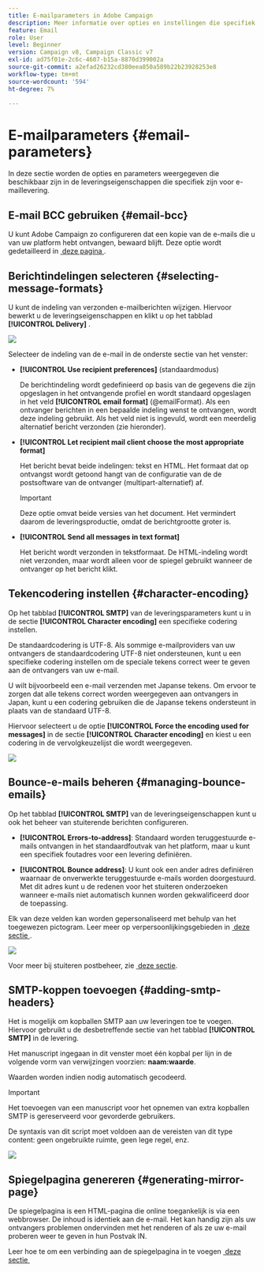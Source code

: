 ```yaml
---
title: E-mailparameters in Adobe Campaign
description: Meer informatie over opties en instellingen die specifiek zijn voor e-maillevering in Adobe Campaign.
feature: Email
role: User
level: Beginner
version: Campaign v8, Campaign Classic v7
exl-id: ad75f01e-2c6c-4607-b15a-8870d399002a
source-git-commit: a2efad26232cd380eea850a589b22b23928253e8
workflow-type: tm+mt
source-wordcount: '594'
ht-degree: 7%

---
```


# E-mailparameters {#email-parameters}

In deze sectie worden de opties en parameters weergegeven die beschikbaar zijn in de leveringseigenschappen die specifiek zijn voor e-maillevering.

## E-mail BCC gebruiken {#email-bcc}

U kunt Adobe Campaign zo configureren dat een kopie van de e-mails die u van uw platform hebt ontvangen, bewaard blijft. Deze optie wordt gedetailleerd in [&#x200B; deze pagina &#x200B;](email-bcc.md).

## Berichtindelingen selecteren {#selecting-message-formats}

U kunt de indeling van verzonden e-mailberichten wijzigen. Hiervoor bewerkt u de leveringseigenschappen en klikt u op het tabblad **[!UICONTROL Delivery]** .

![](assets/email-message-format.png)

Selecteer de indeling van de e-mail in de onderste sectie van het venster:

* **[!UICONTROL Use recipient preferences]** (standaardmodus)

  De berichtindeling wordt gedefinieerd op basis van de gegevens die zijn opgeslagen in het ontvangende profiel en wordt standaard opgeslagen in het veld **[!UICONTROL email format]** (@emailFormat). Als een ontvanger berichten in een bepaalde indeling wenst te ontvangen, wordt deze indeling gebruikt. Als het veld niet is ingevuld, wordt een meerdelig alternatief bericht verzonden (zie hieronder).

* **[!UICONTROL Let recipient mail client choose the most appropriate format]**

  Het bericht bevat beide indelingen: tekst en HTML. Het formaat dat op ontvangst wordt getoond hangt van de configuratie van de de postsoftware van de ontvanger (multipart-alternatief) af.

  >[!IMPORTANT]
  >
  >Deze optie omvat beide versies van het document. Het vermindert daarom de leveringsproductie, omdat de berichtgrootte groter is.

* **[!UICONTROL Send all messages in text format]**

  Het bericht wordt verzonden in tekstformaat. De HTML-indeling wordt niet verzonden, maar wordt alleen voor de spiegel gebruikt wanneer de ontvanger op het bericht klikt.

<!--
>[!NOTE]
>
>For more on defining the email content, see [this section]().-->

## Tekencodering instellen {#character-encoding}

Op het tabblad **[!UICONTROL SMTP]** van de leveringsparameters kunt u in de sectie **[!UICONTROL Character encoding]** een specifieke codering instellen.

De standaardcodering is UTF-8. Als sommige e-mailproviders van uw ontvangers de standaardcodering UTF-8 niet ondersteunen, kunt u een specifieke codering instellen om de speciale tekens correct weer te geven aan de ontvangers van uw e-mail.

U wilt bijvoorbeeld een e-mail verzenden met Japanse tekens. Om ervoor te zorgen dat alle tekens correct worden weergegeven aan ontvangers in Japan, kunt u een codering gebruiken die de Japanse tekens ondersteunt in plaats van de standaard UTF-8.

Hiervoor selecteert u de optie **[!UICONTROL Force the encoding used for messages]** in de sectie **[!UICONTROL Character encoding]** en kiest u een codering in de vervolgkeuzelijst die wordt weergegeven.

![](assets/email-smtp-encoding.png)

## Bounce-e-mails beheren {#managing-bounce-emails}

Op het tabblad **[!UICONTROL SMTP]** van de leveringseigenschappen kunt u ook het beheer van stuiterende berichten configureren.

* **[!UICONTROL Errors-to-address]**: Standaard worden teruggestuurde e-mails ontvangen in het standaardfoutvak van het platform, maar u kunt een specifiek foutadres voor een levering definiëren.

* **[!UICONTROL Bounce address]**: U kunt ook een ander adres definiëren waarnaar de onverwerkte teruggestuurde e-mails worden doorgestuurd. Met dit adres kunt u de redenen voor het stuiteren onderzoeken wanneer e-mails niet automatisch kunnen worden gekwalificeerd door de toepassing.

Elk van deze velden kan worden gepersonaliseerd met behulp van het toegewezen pictogram. Leer meer op verpersoonlijkingsgebieden in [&#x200B; deze sectie &#x200B;](personalization-fields.md).

![](assets/email-smtp-bounce.png)

Voor meer bij stuiteren postbeheer, zie [&#x200B; deze sectie &#x200B;](delivery-failures.md#bounce-mail-management).

## SMTP-koppen toevoegen {#adding-smtp-headers}

Het is mogelijk om kopballen SMTP aan uw leveringen toe te voegen. Hiervoor gebruikt u de desbetreffende sectie van het tabblad **[!UICONTROL SMTP]** in de levering.

Het manuscript ingegaan in dit venster moet één kopbal per lijn in de volgende vorm van verwijzingen voorzien: **naam:waarde**.

Waarden worden indien nodig automatisch gecodeerd.

>[!IMPORTANT]
>
>Het toevoegen van een manuscript voor het opnemen van extra kopballen SMTP is gereserveerd voor gevorderde gebruikers.
>
>De syntaxis van dit script moet voldoen aan de vereisten van dit type content: geen ongebruikte ruimte, geen lege regel, enz.

![](assets/email-smtp-headers.png)


## Spiegelpagina genereren {#generating-mirror-page}

De spiegelpagina is een HTML-pagina die online toegankelijk is via een webbrowser. De inhoud is identiek aan de e-mail. Het kan handig zijn als uw ontvangers problemen ondervinden met het renderen of als ze uw e-mail proberen weer te geven in hun Postvak IN.

Leer hoe te om een verbinding aan de spiegelpagina in te voegen [&#x200B; deze sectie &#x200B;](mirror-page.md)
